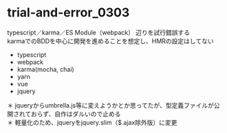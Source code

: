 # trial-and-error_0303

typescript／karma／ES Module（webpack） 辺りを試行錯誤する  
karmaでのBDDを中心に開発を進めることを想定し、HMRの設定はしてない  
- typescript
- webpack
- karma(mocha, chai)
- yarn
- vue
- jquery  

＊ jqueryからumbrella.js等に変えようかとか思ってたが、型定義ファイルが公開されておらず、自作はダルいので止める  
＊ 軽量化のため、jqueryをjquery.slim（$.ajax除外版）に変更
